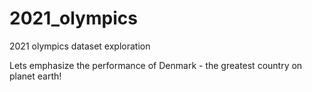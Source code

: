 # 2021_olympics
2021 olympics dataset exploration

Lets emphasize the performance of Denmark - the greatest country on planet earth!